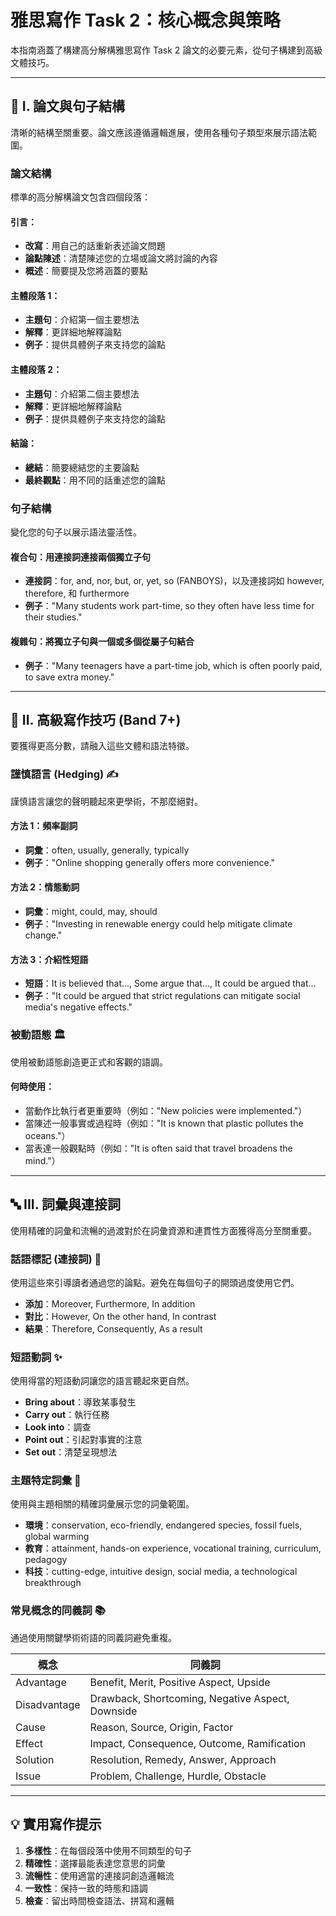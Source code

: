 # 雅思寫作 Task 2：核心概念與策略

本指南涵蓋了構建高分解構雅思寫作 Task 2 論文的必要元素，從句子構建到高級文體技巧。

---

## 📝 I. 論文與句子結構

清晰的結構至關重要。論文應該遵循邏輯進展，使用各種句子類型來展示語法範圍。

### 論文結構

標準的高分解構論文包含四個段落：

#### 引言：

- **改寫**：用自己的話重新表述論文問題
- **論點陳述**：清楚陳述您的立場或論文將討論的內容
- **概述**：簡要提及您將涵蓋的要點

#### 主體段落 1：

- **主題句**：介紹第一個主要想法
- **解釋**：更詳細地解釋論點
- **例子**：提供具體例子來支持您的論點

#### 主體段落 2：

- **主題句**：介紹第二個主要想法
- **解釋**：更詳細地解釋論點
- **例子**：提供具體例子來支持您的論點

#### 結論：

- **總結**：簡要總結您的主要論點
- **最終觀點**：用不同的話重述您的論點

### 句子結構

變化您的句子以展示語法靈活性。

#### 複合句：用連接詞連接兩個獨立子句

- **連接詞**：for, and, nor, but, or, yet, so (FANBOYS)，以及連接詞如 however, therefore, 和 furthermore
- **例子**："Many students work part-time, so they often have less time for their studies."

#### 複雜句：將獨立子句與一個或多個從屬子句結合

- **例子**："Many teenagers have a part-time job, which is often poorly paid, to save extra money."

---

## 🚀 II. 高級寫作技巧 (Band 7+)

要獲得更高分數，請融入這些文體和語法特徵。

### 謹慎語言 (Hedging) ✍️

謹慎語言讓您的聲明聽起來更學術，不那麼絕對。

#### 方法 1：頻率副詞

- **詞彙**：often, usually, generally, typically
- **例子**："Online shopping generally offers more convenience."

#### 方法 2：情態動詞

- **詞彙**：might, could, may, should
- **例子**："Investing in renewable energy could help mitigate climate change."

#### 方法 3：介紹性短語

- **短語**：It is believed that..., Some argue that..., It could be argued that...
- **例子**："It could be argued that strict regulations can mitigate social media's negative effects."

### 被動語態 🏛️

使用被動語態創造更正式和客觀的語調。

#### 何時使用：

- 當動作比執行者更重要時（例如："New policies were implemented."）
- 當陳述一般事實或過程時（例如："It is known that plastic pollutes the oceans."）
- 當表達一般觀點時（例如："It is often said that travel broadens the mind."）

---

## 🔤 III. 詞彙與連接詞

使用精確的詞彙和流暢的過渡對於在詞彙資源和連貫性方面獲得高分至關重要。

### 話語標記 (連接詞) 🔗

使用這些來引導讀者通過您的論點。避免在每個句子的開頭過度使用它們。

- **添加**：Moreover, Furthermore, In addition
- **對比**：However, On the other hand, In contrast
- **結果**：Therefore, Consequently, As a result

### 短語動詞 ✨

使用得當的短語動詞讓您的語言聽起來更自然。

- **Bring about**：導致某事發生
- **Carry out**：執行任務
- **Look into**：調查
- **Point out**：引起對事實的注意
- **Set out**：清楚呈現想法

### 主題特定詞彙 🎯

使用與主題相關的精確詞彙展示您的詞彙範圍。

- **環境**：conservation, eco-friendly, endangered species, fossil fuels, global warming
- **教育**：attainment, hands-on experience, vocational training, curriculum, pedagogy
- **科技**：cutting-edge, intuitive design, social media, a technological breakthrough

### 常見概念的同義詞 📚

通過使用關鍵學術術語的同義詞避免重複。

| 概念         | 同義詞                                           |
| ------------ | ------------------------------------------------ |
| Advantage    | Benefit, Merit, Positive Aspect, Upside          |
| Disadvantage | Drawback, Shortcoming, Negative Aspect, Downside |
| Cause        | Reason, Source, Origin, Factor                   |
| Effect       | Impact, Consequence, Outcome, Ramification       |
| Solution     | Resolution, Remedy, Answer, Approach             |
| Issue        | Problem, Challenge, Hurdle, Obstacle             |

---

## 💡 實用寫作提示

1. **多樣性**：在每個段落中使用不同類型的句子
2. **精確性**：選擇最能表達您意思的詞彙
3. **流暢性**：使用適當的連接詞創造邏輯流
4. **一致性**：保持一致的時態和語調
5. **檢查**：留出時間檢查語法、拼寫和邏輯

